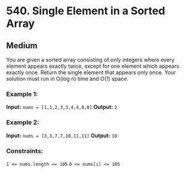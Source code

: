 # 540. Single Element in a Sorted Array

## Medium

You are given a sorted array consisting of only integers where every element appears exactly twice, except for one
element which appears exactly once. Return the single element that appears only once.
Your solution must run in O(log n) time and O(1) space.

### Example 1:

**Input:** `nums = [1,1,2,3,3,4,4,8,8]`
**Output:** `2`

### Example 2:

**Input:** `nums = [3,3,7,7,10,11,11]`
**Output:** `10`

### Constraints:

`1 <= nums.length <= 105`
`0 <= nums[i] <= 105`